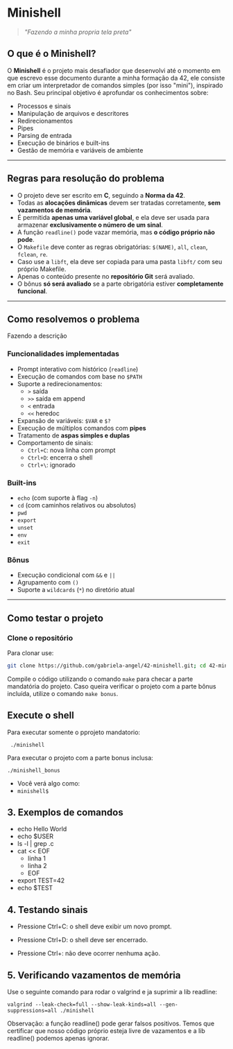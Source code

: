 # Minishell

> _"Fazendo a minha propria tela preta"_

## O que é o Minishell?

O **Minishell** é o projeto mais desafiador que desenvolvi até o momento em que escrevo esse documento durante a minha formação da 42, ele consiste em criar um interpretador de comandos simples (por isso "mini"), inspirado no Bash.
Seu principal objetivo é aprofundar os conhecimentos sobre:

- Processos e sinais
- Manipulação de arquivos e descritores
- Redirecionamentos
- Pipes
- Parsing de entrada
- Execução de binários e built-ins
- Gestão de memória e variáveis de ambiente

---

## Regras para resolução do problema

- O projeto deve ser escrito em **C**, seguindo a **Norma da 42**.
- Todas as **alocações dinâmicas** devem ser tratadas corretamente, **sem vazamentos de memória**.
- É permitida **apenas uma variável global**, e ela deve ser usada para armazenar **exclusivamente o número de um sinal**.
- A função `readline()` pode vazar memória, mas **o código próprio não pode**.
- O `Makefile` deve conter as regras obrigatórias: `$(NAME)`, `all`, `clean`, `fclean`, `re`.
- Caso use a `libft`, ela deve ser copiada para uma pasta `libft/` com seu próprio Makefile.
- Apenas o conteúdo presente no **repositório Git** será avaliado.
- O bônus **só será avaliado** se a parte obrigatória estiver **completamente funcional**.

---

## Como resolvemos o problema

Fazendo a descrição

### Funcionalidades implementadas

- Prompt interativo com histórico (`readline`)
- Execução de comandos com base no `$PATH`
- Suporte a redirecionamentos:
  - `>` saída
  - `>>` saída em append
  - `<` entrada
  - `<<` heredoc
- Expansão de variáveis: `$VAR` e `$?`
- Execução de múltiplos comandos com **pipes**
- Tratamento de **aspas simples e duplas**
- Comportamento de sinais:
  - `Ctrl+C`: nova linha com prompt
  - `Ctrl+D`: encerra o shell
  - `Ctrl+\`: ignorado

### Built-ins

- `echo` (com suporte à flag `-n`)
- `cd` (com caminhos relativos ou absolutos)
- `pwd`
- `export`
- `unset`
- `env`
- `exit`

### Bônus

- Execução condicional com `&&` e `||`
- Agrupamento com `()`
- Suporte a `wildcards` (`*`) no diretório atual

---

## Como testar o projeto

### Clone o repositório
Para clonar use:
``` bash
git clone https://github.com/gabriela-angel/42-minishell.git; cd 42-minishell
```
Compile o código utilizando o comando ```make``` para checar a parte mandatória do projeto.
Caso queira verificar o projeto com a parte bônus incluída, utilize o comando ```make bonus```.

## Execute o shell
Para executar somente o pprojeto mandatorio:
```
 ./minishell 
```
Para executar o projeto com a parte bonus inclusa:
```
./minishell_bonus
```
- Você verá algo como:
- ```minishell$```

## 3. Exemplos de comandos

- echo Hello World
- echo $USER
- ls -l | grep .c
- cat << EOF
  - linha 1
  - linha 2
  - EOF
- export TEST=42
- echo $TEST

## 4. Testando sinais
- Pressione Ctrl+C: o shell deve exibir um novo prompt.

- Pressione Ctrl+D: o shell deve ser encerrado.

- Pressione Ctrl+\: não deve ocorrer nenhuma ação.

## 5. Verificando vazamentos de memória
Use o seguinte comando para rodar o valgrind e ja suprimir a lib readline:
```
valgrind --leak-check=full --show-leak-kinds=all --gen-suppressions=all ./minishell
```
Observação: a função readline() pode gerar falsos positivos. Temos que certificar que nosso código próprio esteja livre de vazamentos e a lib readline() podemos apenas ignorar.
